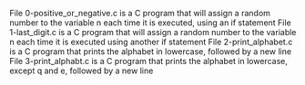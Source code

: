 File 0-positive_or_negative.c is a C program that will assign a random number to the variable n each time it is executed, using an if statement
File 1-last_digit.c is a C program that will assign a random number to the variable n each time it is executed using another if statement
File 2-print_alphabet.c is a C program that prints the alphabet in lowercase, followed by a new line
File 3-print_alphabt.c is a C program that prints the alphabet in lowercase, except q and e, followed by a new line
